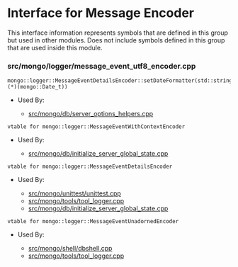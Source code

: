 
# Interface for Message Encoder
This interface information represents symbols that are defined in this group but used in other modules.  Does not include symbols defined in this group that are used inside this module.

### src/mongo/logger/message\_event\_utf8\_encoder.cpp

<div></div>

    mongo::logger::MessageEventDetailsEncoder::setDateFormatter(std::string (*)(mongo::Date_t))

- Used By:

    - [src/mongo/db/server\_options\_helpers.cpp](../../../../process\_management/mongod\_and\_mongos\_command\_line\_options)

<div></div>

    vtable for mongo::logger::MessageEventWithContextEncoder

- Used By:

    - [src/mongo/db/initialize\_server\_global\_state.cpp](../../../../process\_management/startup\_initialization)

<div></div>

    vtable for mongo::logger::MessageEventDetailsEncoder

- Used By:

    - [src/mongo/unittest/unittest.cpp](../../../../tests/unit\_tests)
    - [src/mongo/tools/tool\_logger.cpp](../../../../tools/tools)
    - [src/mongo/db/initialize\_server\_global\_state.cpp](../../../../process\_management/startup\_initialization)

<div></div>

    vtable for mongo::logger::MessageEventUnadornedEncoder

- Used By:

    - [src/mongo/shell/dbshell.cpp](../../../../mongo\_shell/mongo\_shell)
    - [src/mongo/tools/tool\_logger.cpp](../../../../tools/tools)

